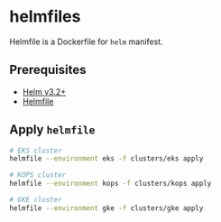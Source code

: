 # helmfiles
Helmfile is a Dockerfile for `helm` manifest.

## Prerequisites
* [Helm v3.2+](https://github.com/helm/helm/releases)
* [Helmfile](https://github.com/roboll/helmfile/releases)

## Apply `helmfile`
```bash
# EKS cluster
helmfile --environment eks -f clusters/eks apply

# KOPS cluster
helmfile --environment kops -f clusters/kops apply

# GKE cluster
helmfile --environment gke -f clusters/gke apply
```
